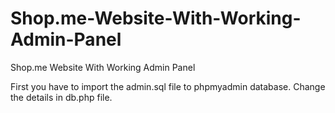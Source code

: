 # Shop.me-Website-With-Working-Admin-Panel
Shop.me Website With Working Admin Panel

First you have to import the admin.sql file to phpmyadmin database.
Change the details in db.php file.
